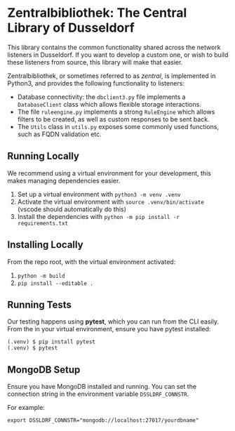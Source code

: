 # Zentralbibliothek: The Central Library of Dusseldorf

This library contains the common functionality shared across the network listeners in 
Dusseldorf.  If you want to develop a custom one, or wish to build these listeners from source, 
this library will make that easier.

Zentralbibliothek, or sometimes referred to as _zentral_, is implemented in Python3, and 
provides the following functionality to listeners:

 - Database connectivity: the `dbclient3.py` file implements a `DatabaseClient` class which allows flexible storage interactions.
 - The file `ruleengine.py` implements a strong `RuleEngine` which allows filters to be created, as well as custom responses to be sent back.
 - The `Utils` class in `utils.py` exposes some commonly used functions, such as FQDN validation etc.

 


## Running Locally 
We recommend using a virtual environment for your development, this makes managing dependencies
easier.

1. Set up a virtual environment with `python3 -m venv .venv`
2. Activate the virtual environment with `source .venv/bin/activate` (vscode should automatically do this)
3. Install the dependencies with `python -m pip install -r requirements.txt`

## Installing Locally
From the repo root, with the virtual environment activated:
1. `python -m build`
2. `pip install --editable .`

## Running Tests
Our testing happens using __pytest__, which you can run from the CLI easily.  From the in your virtual environment, ensure you have pytest installed:

```shell
(.venv) $ pip install pytest
(.venv) $ pytest
```

## MongoDB Setup
Ensure you have MongoDB installed and running. You can set the connection string in the environment variable `DSSLDRF_CONNSTR`.

For example:
```shell
export DSSLDRF_CONNSTR="mongodb://localhost:27017/yourdbname"
```

